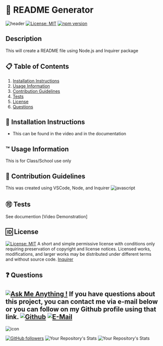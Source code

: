 # 📘 README Generator
   ![header](assets/github.png)
   [![License: MIT](https://img.shields.io/badge/License-MIT-blue.svg)](https://opensource.org/licenses/MIT) [![npm version](https://badge.fury.io/js/npm.svg)](https://badge.fury.io/js/npm)
## Description 
  This will create a README file using Node.js and Inquirer package
## 📋 Table of Contents 
  1. [Installation Instructions](#📄-installation-instructions)
  2. [Usage Information](#™️-usage-information)
  3. [Contribution Guidelines](#📝-contribution-guidelines)
  4. [Tests](#🉑-tests)
  5. [License](#🆔-license)
  6. [Questions](#❓-questions)
## 📄 Installation Instructions 
 
  * This can be found in the video and in the documentation
## ™️ Usage Information
 
  This is for Class/School use only
## 📝 Contribution Guidelines 
  
  This was created using VSCode, Node, and Inquirer
  ![javascript](https://img.shields.io/badge/JavaScript-F7DF1E?style=for-the-badge&logo=javascript&logoColor=black)
## 🉑 Tests 
  See documention
  [Video Demonstration]
## 🆔 License 
  
  [![License: MIT](https://img.shields.io/badge/License-MIT-blue.svg)](https://opensource.org/licenses/MIT)
  A short and simple permissive license with conditions only requiring preservation of copyright and license notices. Licensed works, modifications, and larger works may be distributed under different terms and without source code.
  [Inquirer](https://www.npmjs.com/package/inquirer)
  
## ❓ Questions 
[![Ask Me Anything !](https://img.shields.io/badge/Ask%20me-anything-1abc9c.svg)](https://GitHub.com/MpShafransky)
  If you have questions about this project, you can contact me via e-mail below or you can follow on my Github profile using that link.
  [![Github](https://img.shields.io/badge/GitHub-100000?style=for-the-badge&logo=github&logoColor=white)](https://github.com/MpShafransky)
  [![E-Mail](	https://img.shields.io/badge/Gmail-D14836?style=for-the-badge&logo=gmail&logoColor=white)](mailto:MpShafransky@Gmail.com)
  ---
  
  ![icon](assets/githublogo.png)
  
  [![GitHub followers](https://img.shields.io/github/followers/MpShafransky.svg?style=social&label=Follow&maxAge=2592000)](https://github.com/MpShafransky?tab=followers)
  ![Your Repository's Stats](https://github-readme-stats.vercel.app/api?username=MpShafransky&show_icons=true)
  ![Your Repository's Stats](https://github-readme-stats.vercel.app/api/top-langs/?username=MpShafransky)
  
  
